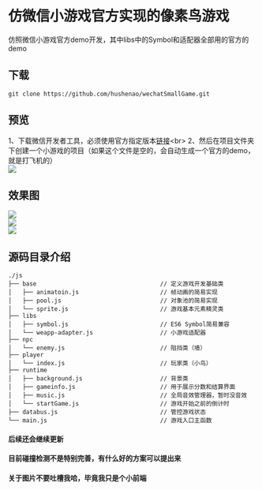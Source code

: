 仿微信小游戏官方实现的像素鸟游戏
===
仿照微信小游戏官方demo开发，其中libs中的Symbol和适配器全部用的官方的demo<br>
## 下载<br>
    git clone https://github.com/hushenao/wechatSmallGame.git
## 预览<br>
1、下载微信开发者工具，必须使用官方指定版本[链接](https://mp.weixin.qq.com/debug/wxagame/dev/devtools/download.html?t=2018115 "https://mp.weixin.qq.com/debug/wxagame/dev/devtools/download.html?t=2018115")<br>
2、然后在项目文件夹下创建一个小游戏的项目（如果这个文件是空的，会自动生成一个官方的demo，就是打飞机的）<br>
![](https://mp.weixin.qq.com/debug/wxagame/dev/tutorial/images/select-game.jpg)
## 效果图<br>
![](https://mrecycle.layib.com/images/niao1.png)<br>
![](https://mrecycle.layib.com/images/niao2.png)<br>
![](https://mrecycle.layib.com/images/niao3.png)
## 源码目录介绍
```
./js
├── base                                   // 定义游戏开发基础类
│   ├── animatoin.js                       // 帧动画的简易实现
│   ├── pool.js                            // 对象池的简易实现
│   └── sprite.js                          // 游戏基本元素精灵类
├── libs
│   ├── symbol.js                          // ES6 Symbol简易兼容
│   └── weapp-adapter.js                   // 小游戏适配器
├── npc
│   └── enemy.js                           // 阻挡类（墙）
├── player
│   └── index.js                           // 玩家类（小鸟）
├── runtime
│   ├── background.js                      // 背景类
│   ├── gameinfo.js                        // 用于展示分数和结算界面
│   ├── music.js                           // 全局音效管理器，暂时没音效
│   └── startGame.js                       // 游戏开始之前的倒计时
├── databus.js                             // 管控游戏状态
└── main.js                                // 游戏入口主函数

```
#### 后续还会继续更新
#### 目前碰撞检测不是特别完善，有什么好的方案可以提出来<br>
#### 关于图片不要吐槽我哈，毕竟我只是个小前端